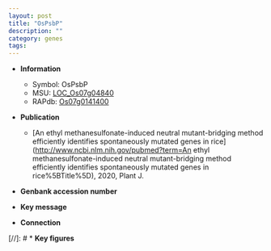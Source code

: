 ```yaml
---
layout: post
title: "OsPsbP"
description: ""
category: genes
tags: 
---
```


* **Information**  
    + Symbol: OsPsbP  
    + MSU: [LOC_Os07g04840](http://rice.uga.edu/cgi-bin/ORF_infopage.cgi?orf=LOC_Os07g04840)  
    + RAPdb: [Os07g0141400](https://rapdb.dna.affrc.go.jp/locus/?name=Os07g0141400)  

* **Publication**  
    + [An ethyl methanesulfonate-induced neutral mutant-bridging method efficiently identifies spontaneously mutated genes in rice](http://www.ncbi.nlm.nih.gov/pubmed?term=An ethyl methanesulfonate-induced neutral mutant-bridging method efficiently identifies spontaneously mutated genes in rice%5BTitle%5D), 2020, Plant J.

* **Genbank accession number**  

* **Key message**  

* **Connection**  

[//]: # * **Key figures**  


